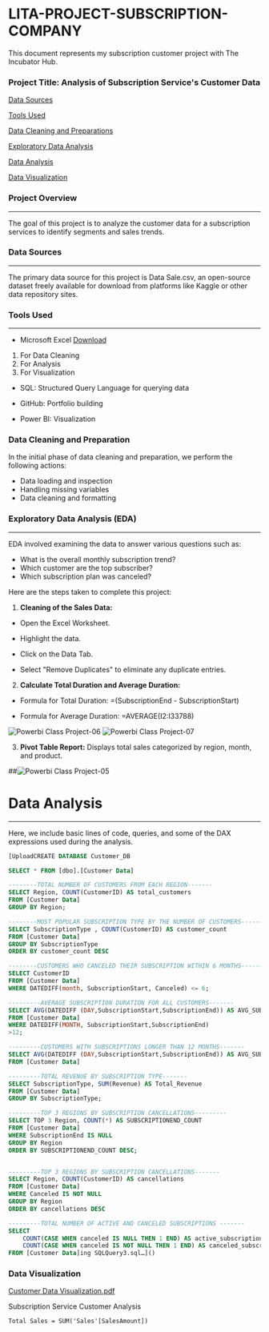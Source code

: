 # LITA-PROJECT-SUBSCRIPTION-COMPANY

This document represents my subscription customer project with The Incubator Hub.

### **Project Title: Analysis of Subscription Service's Customer Data**

[Data Sources](#data-sources)

[Tools Used](#tools-used)

[Data Cleaning and Preparations](#data-cleaning-and-preparations)

[Exploratory Data Analysis](#exploratory-data-analysis)

[Data Analysis](#data-analysis)

[Data Visualization](#data-visualization)

### **Project Overview**
---
The goal of this project is to analyze the customer data  for a subscription services  to identify segments and sales trends.

### **Data Sources**
---
The primary data source for this project is Data Sale.csv, an open-source dataset freely available for download from platforms like Kaggle or other data repository sites.

### **Tools Used**
---
- Microsoft Excel  [Download](https://www.microsoft.com)
1.  For Data Cleaning
2.  For Analysis
3.  For Visualization

* SQL: Structured Query Language for querying data

* GitHub: Portfolio building

* Power BI: Visualization

 ### **Data Cleaning and Preparation**
In the initial phase of data cleaning and preparation, we perform the following actions:
* Data loading and inspection
* Handling missing variables
* Data cleaning and formatting

### **Exploratory Data Analysis (EDA)**
 ---
EDA involved examining the data to answer various questions such as:
* What is the overall monthly subscription trend?
* Which customer are the top subscriber?
* Which subscription plan was canceled?

Here are the steps taken to complete this project:

1. **Cleaning of the Sales Data:**

* Open the Excel Worksheet.

* Highlight the data.

* Click on the Data Tab.

* Select "Remove Duplicates" to eliminate any duplicate entries.

2. **Calculate Total Duration and Average Duration:**

* Formula for Total Duration: =(SubscriptionEnd - SubscriptionStart)

* Formula for Average Duration: =AVERAGE(I2:I33788)

![Powerbi Class Project-06](https://github.com/user-attachments/assets/66ba5fd7-1076-48a0-9000-4383ca382e9c)
![Powerbi Class Project-07](https://github.com/user-attachments/assets/61fa0e8e-b5f4-4d91-b3df-a302a7c48b17)

3. **Pivot Table Report:** Displays total sales categorized by region, month, and product.

##![Powerbi Class Project-05](https://github.com/user-attachments/assets/bcfb74f4-ae2a-4f78-9c8f-d2fbf34ea62c)

# Data Analysis
---
Here, we include basic lines of code, queries, and some of the DAX expressions used during the analysis.

```SQL
[UploadCREATE DATABASE Customer_DB

SELECT * FROM [dbo].[Customer Data]

--------TOTAL NUMBER OF CUSTOMERS FROM EACH REGION-------
SELECT Region, COUNT(CustomerID) AS total_customers
FROM [Customer Data]
GROUP BY Region;

--------MOST POPULAR SUBSCRIPTION TYPE BY THE NUMBER OF CUSTOMERS-------
SELECT SubscriptionType , COUNT(CustomerID) AS customer_count
FROM [Customer Data]
GROUP BY SubscriptionType
ORDER BY customer_count DESC

--------CUSTOMERS WHO CANCELED THEIR SUBSCRIPTION WITHIN 6 MONTHS-------
SELECT CustomerID
FROM [Customer Data]
WHERE DATEDIFF(month, SubscriptionStart, Canceled) <= 6;

---------AVERAGE SUBSCRIPTION DURATION FOR ALL CUSTOMERS-------
SELECT AVG(DATEDIFF (DAY,SubscriptionStart,SubscriptionEnd)) AS AVG_SUBSCRIPTION_DURATION
FROM [Customer Data]
WHERE DATEDIFF(MONTH, SubscriptionStart,SubscriptionEnd)
>12;

---------CUSTOMERS WITH SUBSCRIPTIONS LONGER THAN 12 MONTHS-------
SELECT AVG(DATEDIFF (DAY,SubscriptionStart,SubscriptionEnd)) AS AVG_SUBSCRIPTION_DURATION
FROM [Customer Data]

---------TOTAL REVENUE BY SUBSCRIPTION TYPE-------
SELECT SubscriptionType, SUM(Revenue) AS Total_Revenue
FROM [Customer Data]
GROUP BY SubscriptionType;

---------TOP 3 REGIONS BY SUBSCRIPTION CANCELLATIONS---------
SELECT TOP 3 Region, COUNT(*) AS SUBSCRIPTIONEND_COUNT
FROM [Customer Data]
WHERE SubscriptionEnd IS NULL
GROUP BY Region
ORDER BY SUBSCRIPTIONEND_COUNT DESC;


---------TOP 3 REGIONS BY SUBSCRIPTION CANCELLATIONS-------
SELECT Region, COUNT(CustomerID) AS cancellations
FROM [Customer Data]
WHERE Canceled IS NOT NULL
GROUP BY Region
ORDER BY cancellations DESC

---------TOTAL NUMBER OF ACTIVE AND CANCELED SUBSCRIPTIONS -------
SELECT 
    COUNT(CASE WHEN canceled IS NULL THEN 1 END) AS active_subscriptions,
    COUNT(CASE WHEN canceled IS NOT NULL THEN 1 END) AS canceled_subscriptions
FROM [Customer Data]ing SQLQuery3.sql…]()


```
### Data Visualization

[Customer Data Visualization.pdf](https://github.com/user-attachments/files/17587759/Customer.Data.Visualization.pdf)

Subscription Service Customer Analysis





```POWERBI
Total Sales = SUM('Sales'[SalesAmount])
